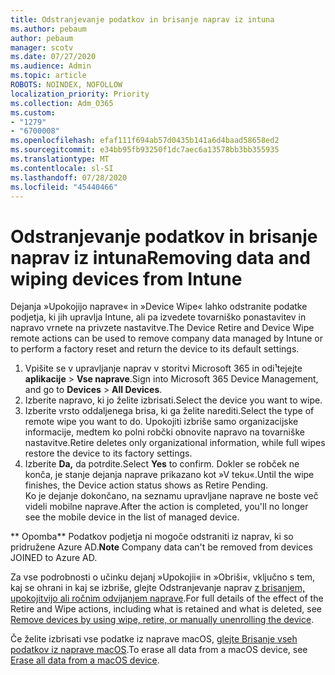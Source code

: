 ```yaml
---
title: Odstranjevanje podatkov in brisanje naprav iz intuna
ms.author: pebaum
author: pebaum
manager: scotv
ms.date: 07/27/2020
ms.audience: Admin
ms.topic: article
ROBOTS: NOINDEX, NOFOLLOW
localization_priority: Priority
ms.collection: Adm_O365
ms.custom:
- "1279"
- "6700008"
ms.openlocfilehash: efaf111f694ab57d0435b141a6d4baad58658ed2
ms.sourcegitcommit: e34bb95fb93250f1dc7aec6a13578bb3bb355935
ms.translationtype: MT
ms.contentlocale: sl-SI
ms.lasthandoff: 07/28/2020
ms.locfileid: "45440466"
---
```

# <a name="removing-data-and-wiping-devices-from-intune"></a><span data-ttu-id="22f31-102">Odstranjevanje podatkov in brisanje naprav iz intuna</span><span class="sxs-lookup"><span data-stu-id="22f31-102">Removing data and wiping devices from Intune</span></span>

<span data-ttu-id="22f31-103">Dejanja »Upokojijo naprave« in »Device Wipe« lahko odstranite podatke podjetja, ki jih upravlja Intune, ali pa izvedete tovarniško ponastavitev in napravo vrnete na privzete nastavitve.</span><span class="sxs-lookup"><span data-stu-id="22f31-103">The Device Retire and Device Wipe remote actions can be used to remove company data managed by Intune or to perform a factory reset and return the device to its default settings.</span></span>

1. <span data-ttu-id="22f31-104">Vpišite se v upravljanje naprav v storitvi Microsoft 365 in odi¹tejejte **aplikacije**  >  **Vse naprave**.</span><span class="sxs-lookup"><span data-stu-id="22f31-104">Sign into Microsoft 365 Device Management, and go to **Devices** > **All Devices**.</span></span>
2. <span data-ttu-id="22f31-105">Izberite napravo, ki jo želite izbrisati.</span><span class="sxs-lookup"><span data-stu-id="22f31-105">Select the device you want to wipe.</span></span>
3. <span data-ttu-id="22f31-106">Izberite vrsto oddaljenega brisa, ki ga želite narediti.</span><span class="sxs-lookup"><span data-stu-id="22f31-106">Select the type of remote wipe you want to do.</span></span> <span data-ttu-id="22f31-107">Upokojiti izbriše samo organizacijske informacije, medtem ko polni robčki obnovite napravo na tovarniške nastavitve.</span><span class="sxs-lookup"><span data-stu-id="22f31-107">Retire deletes only organizational information, while full wipes restore the device to its factory settings.</span></span>
4. <span data-ttu-id="22f31-108">Izberite **Da,** da potrdite.</span><span class="sxs-lookup"><span data-stu-id="22f31-108">Select **Yes** to confirm.</span></span> <span data-ttu-id="22f31-109">Dokler se robček ne konča, je stanje dejanja naprave prikazano kot »V teku«.</span><span class="sxs-lookup"><span data-stu-id="22f31-109">Until the wipe finishes, the Device action status shows as Retire Pending.</span></span></br>
    <span data-ttu-id="22f31-110">Ko je dejanje dokončano, na seznamu upravljane naprave ne boste več videli mobilne naprave.</span><span class="sxs-lookup"><span data-stu-id="22f31-110">After the action is completed, you'll no longer see the mobile device in the list of managed device.</span></span>

<span data-ttu-id="22f31-111">\*\* Opomba\*\* Podatkov podjetja ni mogoče odstraniti iz naprav, ki so pridružene Azure AD.</span><span class="sxs-lookup"><span data-stu-id="22f31-111">**Note** Company data can't be removed from devices JOINED to Azure AD.</span></span>

<span data-ttu-id="22f31-112">Za vse podrobnosti o učinku dejanj »Upokojii« in »Obriši«, vključno s tem, kaj se ohrani in kaj se izbriše, glejte Odstranjevanje naprav [z brisanjem, upokojitvijo ali ročnim odvijanjem naprave](https://docs.microsoft.com/intune/devices-wipe).</span><span class="sxs-lookup"><span data-stu-id="22f31-112">For full details of the effect of the Retire and Wipe actions, including what is retained and what is deleted, see [Remove devices by using wipe, retire, or manually unenrolling the device](https://docs.microsoft.com/intune/devices-wipe).</span></span>

<span data-ttu-id="22f31-113">Če želite izbrisati vse podatke iz naprave macOS, [glejte Brisanje vseh podatkov iz naprave macOS](https://docs.microsoft.com/intune/device-erase).</span><span class="sxs-lookup"><span data-stu-id="22f31-113">To erase all data from a macOS device, see [Erase all data from a macOS device](https://docs.microsoft.com/intune/device-erase).</span></span>
